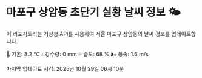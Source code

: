 
# 마포구 상암동 초단기 실황 날씨 정보 🌤️

이 리포지토리는 기상청 API를 사용하여 서울 마포구 상암동의 날씨 정보를 업데이트합니다. 

🌡️ 기온: 8.2 ℃
💧 강수량: 0 mm
💦 습도: 68 %
🌬️ 풍속: 1.6 m/s

마지막 업데이트 시각: 2025년 10월 29일 06시 10분    
